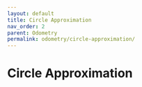 ```yaml
---
layout: default
title: Circle Approximation
nav_order: 2
parent: Odometry
permalink: odometry/circle-approximation/
---
```


# Circle Approximation

